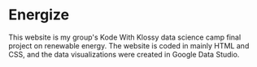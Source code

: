 # Energize
This website is my group's Kode With Klossy data science camp final project on renewable energy. The website is coded in mainly HTML and CSS, and the data visualizations were created in Google Data Studio. 
